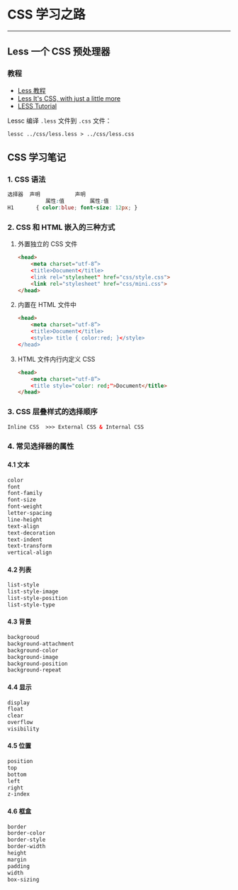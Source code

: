 # CSS 学习之路

---

## Less 一个 CSS 预处理器

### 教程

- [Less 教程](https://www.w3cschool.cn/less/)
- [Less It's CSS, with just a little more](https://lesscss.org/)
- [LESS Tutorial](https://www.tutorialspoint.com/less/index.htm)

Lessc 编译 `.less` 文件到 `.css` 文件：

```SHELL
lessc ../css/less.less > ../css/less.css
```

## CSS 学习笔记

### 1. CSS 语法

```css
选择器  声明           声明   
            属性:值        属性:值  
H1       { color:blue; font-size: 12px; }
```

### 2. CSS 和 HTML 嵌入的三种方式

1. 外置独立的 CSS 文件

    ```HTML
    <head>
        <meta charset="utf-8”>
        <title>Document</title>
        <link rel="stylesheet" href="css/style.css">
        <link rel="stylesheet" href="css/mini.css">
    </head>
    ```

2. 内置在 HTML 文件中

    ```HTML
    <head>
        <meta charset="utf-8”>
        <title>Document</title>
        <style> title { color:red; }</style>
    </head>
    ```

3. HTML 文件内行内定义 CSS

    ```HTML
    <head>
        <meta charset="utf-8”>
        <title style="color: red;">Document</title>
    </head>
    ```

### 3. CSS 层叠样式的选择顺序

```HTML
Inline CSS  >>> External CSS & Internal CSS
```

### 4. 常见选择器的属性

#### 4.1 文本

``` CSS
color
font
font-family
font-size
font-weight
letter-spacing
line-height
text-align
text-decoration
text-indent
text-transform
vertical-align
```

#### 4.2 列表

``` CSS
list-style
list-style-image
list-style-position
list-style-type
```

#### 4.3 背景

``` CSS
backgrooud
background-attachment
background-color
background-image
background-position
background-repeat
```

#### 4.4 显示

``` CSS
display
float
clear
overflow
visibility
```

#### 4.5 位置

``` CSS
position
top
bottom
left
right
z-index
```

#### 4.6 框盒

``` CSS
border
border-color
border-style
border-width
height
margin
padding
width
box-sizing
```
